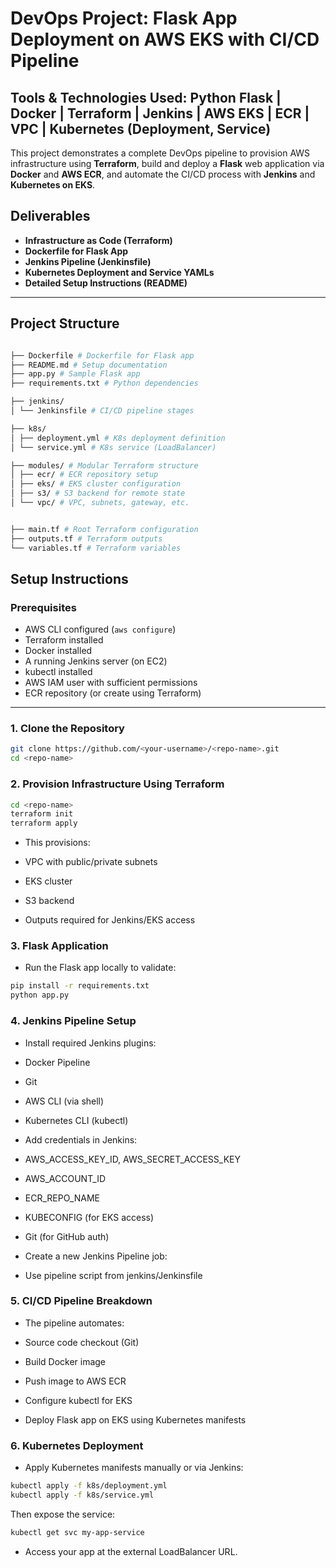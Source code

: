 
# DevOps Project: Flask App Deployment on AWS EKS with  CI/CD Pipeline

## Tools & Technologies Used: **Python Flask** | **Docker** | **Terraform** | **Jenkins** | **AWS EKS** | **ECR** | **VPC** | **Kubernetes (Deployment, Service)**

This project demonstrates a complete DevOps pipeline to provision AWS infrastructure using **Terraform**, build and deploy a **Flask** web application via **Docker** and **AWS ECR**, and automate the CI/CD process with **Jenkins** and **Kubernetes on EKS**.


##   Deliverables

- **Infrastructure as Code (Terraform)**  
- **Dockerfile for Flask App**  
- **Jenkins Pipeline (Jenkinsfile)**  
- **Kubernetes Deployment and Service YAMLs**  
- **Detailed Setup Instructions (README)**

---

##  Project Structure

```bash

├── Dockerfile # Dockerfile for Flask app
├── README.md # Setup documentation
├── app.py # Sample Flask app
├── requirements.txt # Python dependencies

├── jenkins/
│ └── Jenkinsfile # CI/CD pipeline stages

├── k8s/
│ ├── deployment.yml # K8s deployment definition
│ └── service.yml # K8s service (LoadBalancer)

├── modules/ # Modular Terraform structure
│ ├── ecr/ # ECR repository setup
│ ├── eks/ # EKS cluster configuration
│ ├── s3/ # S3 backend for remote state
│ └── vpc/ # VPC, subnets, gateway, etc.


├── main.tf # Root Terraform configuration
├── outputs.tf # Terraform outputs
└── variables.tf # Terraform variables
```



##   Setup Instructions

###  Prerequisites

- AWS CLI configured (`aws configure`)
- Terraform installed
- Docker installed
- A running Jenkins server (on EC2)
- kubectl installed
- AWS IAM user with sufficient permissions
- ECR repository (or create using Terraform)
---

### 1. Clone the Repository

```bash
git clone https://github.com/<your-username>/<repo-name>.git
cd <repo-name>
```

### 2. Provision Infrastructure Using Terraform

```bash
cd <repo-name>
terraform init
terraform apply
```

- This provisions:

- VPC with public/private subnets

- EKS cluster

- S3 backend

- Outputs required for Jenkins/EKS access

### 3. Flask Application 

- Run the Flask app locally to validate:

```bash
pip install -r requirements.txt
python app.py
```
### 4. Jenkins Pipeline Setup

- Install required Jenkins plugins:

- Docker Pipeline

- Git

- AWS CLI (via shell)

- Kubernetes CLI (kubectl)

- Add credentials in Jenkins:

- AWS_ACCESS_KEY_ID, AWS_SECRET_ACCESS_KEY

- AWS_ACCOUNT_ID

- ECR_REPO_NAME

- KUBECONFIG (for EKS access)

- Git (for GitHub auth)

- Create a new Jenkins Pipeline job:

- Use pipeline script from jenkins/Jenkinsfile

### 5. CI/CD Pipeline Breakdown

- The pipeline automates:

-  Source code checkout (Git)

- Build Docker image

- Push image to AWS ECR

- Configure kubectl for EKS

- Deploy Flask app on EKS using Kubernetes manifests



### 6. Kubernetes Deployment
- Apply Kubernetes manifests manually or via Jenkins:

```bash
kubectl apply -f k8s/deployment.yml
kubectl apply -f k8s/service.yml
```

Then expose the service:

```bash
kubectl get svc my-app-service
```
- Access your app at the external LoadBalancer URL.

